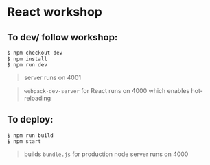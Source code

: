 # React workshop


## To dev/ follow workshop:

```
$ npm checkout dev
$ npm install
$ npm run dev
```

> server runs on 4001

> `webpack-dev-server` for React runs on 4000
> which enables hot-reloading


## To deploy:

```
$ npm run build
$ npm start
```

> builds `bundle.js` for production
> node server runs on 4000
